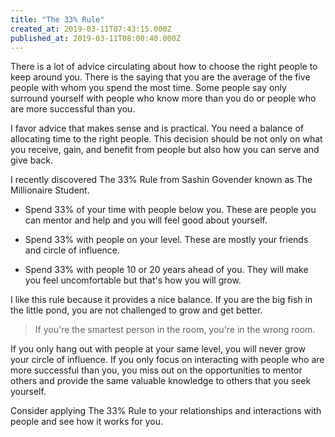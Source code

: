 ```yaml
---
title: "The 33% Rule"
created_at: 2019-03-11T07:43:15.000Z
published_at: 2019-03-11T08:00:40.000Z
---
```

There is a lot of advice circulating about how to choose the right people to keep around you. There is the saying that you are the average of the five people with whom you spend the most time. Some people say only surround yourself with people who know more than you do or people who are more successful than you. 

I favor advice that makes sense and is practical. You need a balance of allocating time to the right people. This decision should be not only on what you receive, gain, and benefit from people but also how you can serve and give back. 

I recently discovered The 33% Rule from Sashin Govender known as The Millionaire Student. 

*   Spend 33% of your time with people below you. These are people you can mentor and help and you will feel good about yourself.  
    
*   Spend 33% with people on your level. These are mostly your friends and circle of influence.  
    
*   Spend 33% with people 10 or 20 years ahead of you. They will make you feel uncomfortable but that's how you will grow.  
    

I like this rule because it provides a nice balance. If you are the big fish in the little pond, you are not challenged to grow and get better.  
  

> If you're the smartest person in the room, you're in the wrong room.

If you only hang out with people at your same level, you will never grow your circle of influence. If you only focus on interacting with people who are more successful than you, you miss out on the opportunities to mentor others and provide the same valuable knowledge to others that you seek yourself.   
  

Consider applying The 33% Rule to your relationships and interactions with people and see how it works for you.
